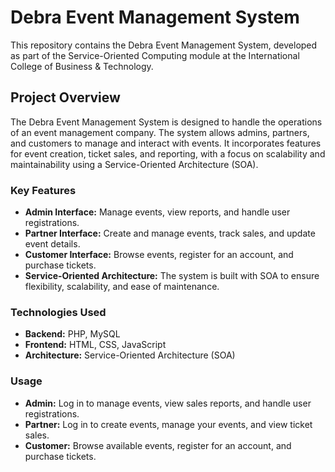 <h1>Debra Event Management System</h1>
<p>This repository contains the Debra Event Management System, developed as part of the Service-Oriented Computing module at the International College of Business & Technology.</p>

<h2>Project Overview</h2>
<p>The Debra Event Management System is designed to handle the operations of an event management company. The system allows admins, partners, and customers to manage and interact with events. It incorporates features for event creation, ticket sales, and reporting, with a focus on scalability and maintainability using a Service-Oriented Architecture (SOA).</p>

<h3>Key Features</h3>
<ul>
    <li><strong>Admin Interface:</strong> Manage events, view reports, and handle user registrations.</li>
    <li><strong>Partner Interface:</strong> Create and manage events, track sales, and update event details.</li>
    <li><strong>Customer Interface:</strong> Browse events, register for an account, and purchase tickets.</li>
    <li><strong>Service-Oriented Architecture:</strong> The system is built with SOA to ensure flexibility, scalability, and ease of maintenance.</li>
</ul>

<h3>Technologies Used</h3>
<ul>
    <li><strong>Backend:</strong> PHP, MySQL</li>
    <li><strong>Frontend:</strong> HTML, CSS, JavaScript</li>
    <li><strong>Architecture:</strong> Service-Oriented Architecture (SOA)</li>
</ul>

<h3>Usage</h3>
<ul>
    <li><strong>Admin:</strong> Log in to manage events, view sales reports, and handle user registrations.</li>
    <li><strong>Partner:</strong> Log in to create events, manage your events, and view ticket sales.</li>
    <li><strong>Customer:</strong> Browse available events, register for an account, and purchase tickets.</li>
</ul>

